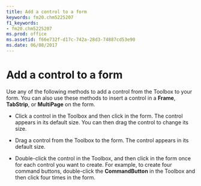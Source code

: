 ```yaml
---
title: Add a control to a form
keywords: fm20.chm5225207
f1_keywords:
- fm20.chm5225207
ms.prod: office
ms.assetid: f66e732f-d17c-742a-28d3-74887cd53e90
ms.date: 06/08/2017
---
```



# Add a control to a form

Use any of the following methods to add a control from the Toolbox to your form. You can also use these methods to insert a control in a  **Frame**, **TabStrip**, or **MultiPage** on the form.



- Click a control in the Toolbox and then click in the form. The control appears in its default size. You can then drag the control to change its size.
    
- Drag a control from the Toolbox to the form. The control appears in its default size.
    
- Double-click the control in the Toolbox, and then click in the form once for each control you want to create. For example, to create four command buttons, double-click the  **CommandButton** in the Toolbox and then click four times in the form.
    


